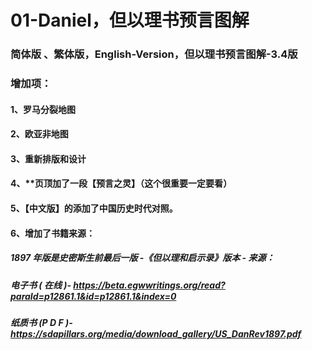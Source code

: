 # 01-Daniel，但以理书预言图解
### 简体版 、繁体版，English-Version，但以理书预言图解-3.4版

### 增加项：
#### 1、罗马分裂地图
#### 2、欧亚非地图
#### 3、重新排版和设计
#### 4、**页顶加了一段【预言之灵】（**这个很重要一定要看**） 
#### 5、【中文版】的添加了中国历史时代对照。
#### 6、增加了书籍来源：
#####     1897 年版是史密斯生前最后一版 -《但以理和启示录》版本 - 来源：
#####          电子书 ( 在线 )- https://beta.egwwritings.org/read?paraId=p12861.1&id=p12861.1&index=0
#####          纸质书 (P D F )- https://sdapillars.org/media/download_gallery/US_DanRev1897.pdf
